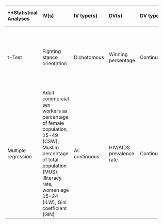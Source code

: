 | **Statistical Analyses	|  IV(s)  |  IV type(s) |  DV(s)  |  DV type(s)  |  Control var | Control var type  | Question to be answered | _H0_ | Alpha | URL**| 
|:---|:------------------------------|:---|:---|:---|:---|:---|:---|:---|:---|:---|
t-Test	| Fighting stance orientation | Dichotomous | Winning percentage | Continuous |---|---| Does stance orientation influence fight winning percentage? | Left stance-oriented fighters winning percentage is <= that of right stance-oriented | 0.025 | [The Southpaw Advantage? - Lateral Preference in Mixed Martial Arts](http://journals.plos.org/plosone/article?id=10.1371/journal.pone.0079793) |
| Multiple regression | Adult commercial sex workers as percentage of female population, 15-49 (CSW), Muslim percentage of total population (MUS), Illiteracy rate, women age 15-24 (ILW), Gini coefficient (GIN) | All continuous  | HIV/AIDS prevalence rate | Continuous | --- | --- | Does a higher HIV prevalence rate in commercial sex workers lead to a higher prevalence rate in the general population? | A higher prevalence rate of HIV among commercial sex workers is predictive of an equal or lower prevalence rate in the general population, across countries.  | None given | [Size Matters: The Number of Prostitutes and the Global HIV/AIDS Pandemic](http://journals.plos.org/plosone/article?id=10.1371/journal.pone.0000543) |
